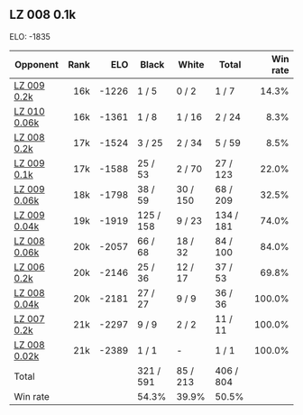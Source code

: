 ## LZ 008 0.1k ##

ELO: -1835

Opponent | Rank | ELO | Black | White | Total | Win rate
---------|-----:|----:|-------|-------|-------|-------:
[LZ 009 0.2k](LZ%20009%200.2k.md) | 16k | -1226 | 1 / 5 | 0 / 2 | 1 / 7 | 14.3%
[LZ 010 0.06k](LZ%20010%200.06k.md) | 16k | -1361 | 1 / 8 | 1 / 16 | 2 / 24 | 8.3%
[LZ 008 0.2k](LZ%20008%200.2k.md) | 17k | -1524 | 3 / 25 | 2 / 34 | 5 / 59 | 8.5%
[LZ 009 0.1k](LZ%20009%200.1k.md) | 17k | -1588 | 25 / 53 | 2 / 70 | 27 / 123 | 22.0%
[LZ 009 0.06k](LZ%20009%200.06k.md) | 18k | -1798 | 38 / 59 | 30 / 150 | 68 / 209 | 32.5%
[LZ 009 0.04k](LZ%20009%200.04k.md) | 19k | -1919 | 125 / 158 | 9 / 23 | 134 / 181 | 74.0%
[LZ 008 0.06k](LZ%20008%200.06k.md) | 20k | -2057 | 66 / 68 | 18 / 32 | 84 / 100 | 84.0%
[LZ 006 0.2k](LZ%20006%200.2k.md) | 20k | -2146 | 25 / 36 | 12 / 17 | 37 / 53 | 69.8%
[LZ 008 0.04k](LZ%20008%200.04k.md) | 20k | -2181 | 27 / 27 | 9 / 9 | 36 / 36 | 100.0%
[LZ 007 0.2k](LZ%20007%200.2k.md) | 21k | -2297 | 9 / 9 | 2 / 2 | 11 / 11 | 100.0%
[LZ 008 0.02k](LZ%20008%200.02k.md) | 21k | -2389 | 1 / 1 | - | 1 / 1 | 100.0%
Total | | | 321 / 591 | 85 / 213 | 406 / 804 | 
Win rate| | | 54.3% | 39.9% | 50.5% | 
